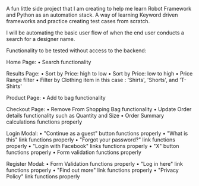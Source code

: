 A fun little side project that I am creating to help me learn Robot Framework and Python as an automation stack.  A way of learning Keyword driven frameworks and practice creating test cases from scratch. 

I will be automating the basic user flow of when the end user conducts a search for a designer name.  

Functionality to be tested without access to the backend:

Home Page:
• Search functionality

Results Page:
 • Sort by Price: high to low
 • Sort by Price: low to high
 • Price Range filter
 • Filter by Clothing item in this case : 'Shirts', 'Shorts', and 'T-Shirts'

Product Page:
• Add to bag functionality

Checkout Page:
• Remove From Shopping Bag functionality
• Update Order details functionality such as Quantity and Size 
• Order Summary calculations functions properly

Login Modal:
• "Continue as a guest" button functions properly
• "What is this" link functions properly
• "Forgot your password?" link functions properly
• "Login with Facebook" links functions properly
• "X" button functions properly
• Form validation functions properly

Register Modal:
• Form Validation functions properly
• "Log in here" link functions properly
• "Find out more" link functions properly
• "Privacy Policy" link functions properly 
